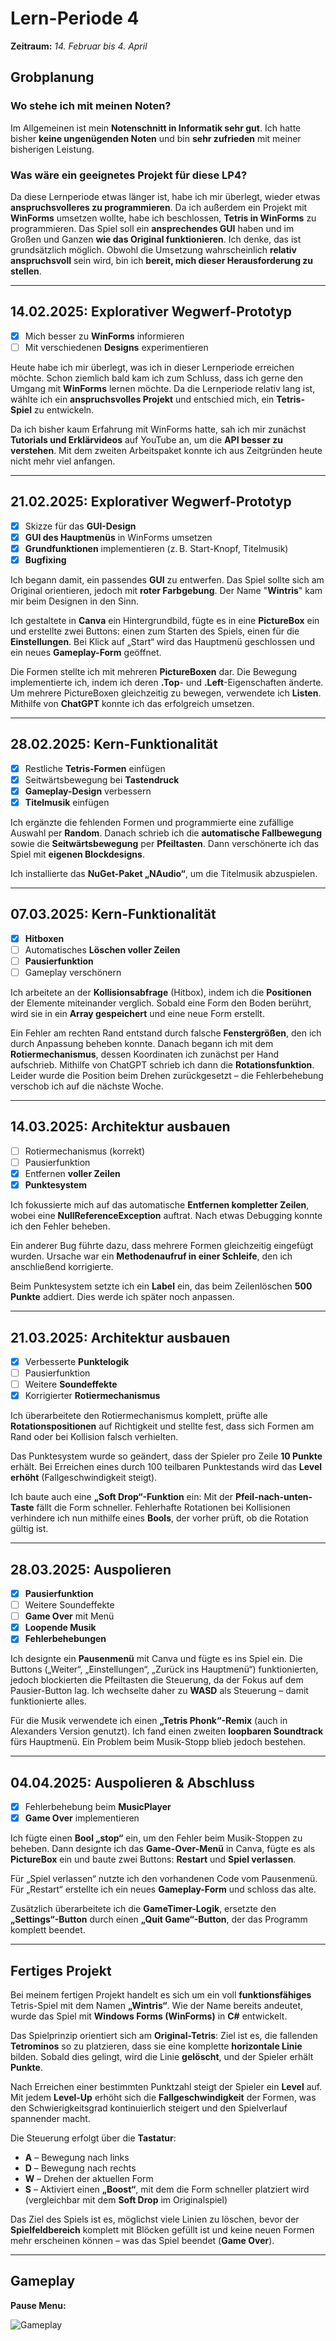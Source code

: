
# Lern-Periode 4

**Zeitraum:** *14. Februar bis 4. April*

## Grobplanung

### Wo stehe ich mit meinen Noten?
Im Allgemeinen ist mein **Notenschnitt in Informatik sehr gut**. Ich hatte bisher **keine ungenügenden Noten** und bin **sehr zufrieden** mit meiner bisherigen Leistung.

### Was wäre ein geeignetes Projekt für diese LP4?
Da diese Lernperiode etwas länger ist, habe ich mir überlegt, wieder etwas **anspruchsvolleres zu programmieren**. Da ich außerdem ein Projekt mit **WinForms** umsetzen wollte, habe ich beschlossen, **Tetris in WinForms** zu programmieren. Das Spiel soll ein **ansprechendes GUI** haben und im Großen und Ganzen **wie das Original funktionieren**. Ich denke, das ist grundsätzlich möglich. Obwohl die Umsetzung wahrscheinlich **relativ anspruchsvoll** sein wird, bin ich **bereit, mich dieser Herausforderung zu stellen**.

---

## 14.02.2025: Explorativer Wegwerf-Prototyp

- [x] Mich besser zu **WinForms** informieren
- [ ] Mit verschiedenen **Designs** experimentieren

Heute habe ich mir überlegt, was ich in dieser Lernperiode erreichen möchte. Schon ziemlich bald kam ich zum Schluss, dass ich gerne den Umgang mit **WinForms** lernen möchte. Da die Lernperiode relativ lang ist, wählte ich ein **anspruchsvolles Projekt** und entschied mich, ein **Tetris-Spiel** zu entwickeln.

Da ich bisher kaum Erfahrung mit WinForms hatte, sah ich mir zunächst **Tutorials und Erklärvideos** auf YouTube an, um die **API besser zu verstehen**. Mit dem zweiten Arbeitspaket konnte ich aus Zeitgründen heute nicht mehr viel anfangen.

---

## 21.02.2025: Explorativer Wegwerf-Prototyp

- [x] Skizze für das **GUI-Design**
- [x] **GUI des Hauptmenüs** in WinForms umsetzen
- [x] **Grundfunktionen** implementieren (z. B. Start-Knopf, Titelmusik)
- [x] **Bugfixing**

Ich begann damit, ein passendes **GUI** zu entwerfen. Das Spiel sollte sich am Original orientieren, jedoch mit **roter Farbgebung**. Der Name "**Wintris**" kam mir beim Designen in den Sinn.

Ich gestaltete in **Canva** ein Hintergrundbild, fügte es in eine **PictureBox** ein und erstellte zwei Buttons: einen zum Starten des Spiels, einen für die **Einstellungen**. Bei Klick auf „Start“ wird das Hauptmenü geschlossen und ein neues **Gameplay-Form** geöffnet.

Die Formen stellte ich mit mehreren **PictureBoxen** dar. Die Bewegung implementierte ich, indem ich deren **.Top**- und **.Left**-Eigenschaften änderte. Um mehrere PictureBoxen gleichzeitig zu bewegen, verwendete ich **Listen**. Mithilfe von **ChatGPT** konnte ich das erfolgreich umsetzen.

---

## 28.02.2025: Kern-Funktionalität

- [x] Restliche **Tetris-Formen** einfügen
- [x] Seitwärtsbewegung bei **Tastendruck**
- [x] **Gameplay-Design** verbessern
- [x] **Titelmusik** einfügen

Ich ergänzte die fehlenden Formen und programmierte eine zufällige Auswahl per **Random**. Danach schrieb ich die **automatische Fallbewegung** sowie die **Seitwärtsbewegung** per **Pfeiltasten**. Dann verschönerte ich das Spiel mit **eigenen Blockdesigns**.

Ich installierte das **NuGet-Paket „NAudio“**, um die Titelmusik abzuspielen.

---

## 07.03.2025: Kern-Funktionalität

- [x] **Hitboxen**
- [ ] Automatisches **Löschen voller Zeilen**
- [ ] **Pausierfunktion**
- [ ] Gameplay verschönern

Ich arbeitete an der **Kollisionsabfrage** (Hitbox), indem ich die **Positionen** der Elemente miteinander verglich. Sobald eine Form den Boden berührt, wird sie in ein **Array gespeichert** und eine neue Form erstellt.

Ein Fehler am rechten Rand entstand durch falsche **Fenstergrößen**, den ich durch Anpassung beheben konnte. Danach begann ich mit dem **Rotiermechanismus**, dessen Koordinaten ich zunächst per Hand aufschrieb. Mithilfe von ChatGPT schrieb ich dann die **Rotationsfunktion**. Leider wurde die Position beim Drehen zurückgesetzt – die Fehlerbehebung verschob ich auf die nächste Woche.

---

## 14.03.2025: Architektur ausbauen

- [ ] Rotiermechanismus (korrekt)
- [ ] Pausierfunktion
- [x] Entfernen **voller Zeilen**
- [x] **Punktesystem**

Ich fokussierte mich auf das automatische **Entfernen kompletter Zeilen**, wobei eine **NullReferenceException** auftrat. Nach etwas Debugging konnte ich den Fehler beheben.

Ein anderer Bug führte dazu, dass mehrere Formen gleichzeitig eingefügt wurden. Ursache war ein **Methodenaufruf in einer Schleife**, den ich anschließend korrigierte.

Beim Punktesystem setzte ich ein **Label** ein, das beim Zeilenlöschen **500 Punkte** addiert. Dies werde ich später noch anpassen.

---

## 21.03.2025: Architektur ausbauen

- [x] Verbesserte **Punktelogik**
- [ ] Pausierfunktion
- [ ] Weitere **Soundeffekte**
- [x] Korrigierter **Rotiermechanismus**

Ich überarbeitete den Rotiermechanismus komplett, prüfte alle **Rotationspositionen** auf Richtigkeit und stellte fest, dass sich Formen am Rand oder bei Kollision falsch verhielten.

Das Punktesystem wurde so geändert, dass der Spieler pro Zeile **10 Punkte** erhält. Bei Erreichen eines durch 100 teilbaren Punktestands wird das **Level erhöht** (Fallgeschwindigkeit steigt). 

Ich baute auch eine **„Soft Drop“-Funktion** ein: Mit der **Pfeil-nach-unten-Taste** fällt die Form schneller. Fehlerhafte Rotationen bei Kollisionen verhindere ich nun mithilfe eines **Bools**, der vorher prüft, ob die Rotation gültig ist.

---

## 28.03.2025: Auspolieren

- [x] **Pausierfunktion**
- [ ] Weitere Soundeffekte
- [ ] **Game Over** mit Menü
- [x] **Loopende Musik**
- [x] **Fehlerbehebungen**

Ich designte ein **Pausenmenü** mit Canva und fügte es ins Spiel ein. Die Buttons („Weiter“, „Einstellungen“, „Zurück ins Hauptmenü“) funktionierten, jedoch blockierten die Pfeiltasten die Steuerung, da der Fokus auf dem Pausier-Button lag. Ich wechselte daher zu **WASD** als Steuerung – damit funktionierte alles.

Für die Musik verwendete ich einen **„Tetris Phonk“-Remix** (auch in Alexanders Version genutzt). Ich fand einen zweiten **loopbaren Soundtrack** fürs Hauptmenü. Ein Problem beim Musik-Stopp blieb jedoch bestehen.

---

## 04.04.2025: Auspolieren & Abschluss

- [x] Fehlerbehebung beim **MusicPlayer**
- [x] **Game Over** implementieren

Ich fügte einen **Bool „stop“** ein, um den Fehler beim Musik-Stoppen zu beheben. Dann designte ich das **Game-Over-Menü** in Canva, fügte es als **PictureBox** ein und baute zwei Buttons: **Restart** und **Spiel verlassen**.

Für „Spiel verlassen“ nutzte ich den vorhandenen Code vom Pausenmenü. Für „Restart“ erstellte ich ein neues **Gameplay-Form** und schloss das alte. 

Zusätzlich überarbeitete ich die **GameTimer-Logik**, ersetzte den **„Settings“-Button** durch einen **„Quit Game“-Button**, der das Programm komplett beendet.

---

## Fertiges Projekt

Bei meinem fertigen Projekt handelt es sich um ein voll **funktionsfähiges** Tetris-Spiel mit dem Namen **„Wintris“**. Wie der Name bereits andeutet, wurde das Spiel mit **Windows Forms (WinForms)** in **C#** entwickelt.

Das Spielprinzip orientiert sich am **Original-Tetris**: Ziel ist es, die fallenden **Tetrominos** so zu platzieren, dass sie eine komplette **horizontale Linie** bilden. Sobald dies gelingt, wird die Linie **gelöscht**, und der Spieler erhält **Punkte**.

Nach Erreichen einer bestimmten Punktzahl steigt der Spieler ein **Level** auf. Mit jedem **Level-Up** erhöht sich die **Fallgeschwindigkeit** der Formen, was den Schwierigkeitsgrad kontinuierlich steigert und den Spielverlauf spannender macht.

Die Steuerung erfolgt über die **Tastatur**:
- **A** – Bewegung nach links  
- **D** – Bewegung nach rechts  
- **W** – Drehen der aktuellen Form  
- **S** – Aktiviert einen **„Boost“**, mit dem die Form schneller platziert wird (vergleichbar mit dem **Soft Drop** im Originalspiel)

Das Ziel des Spiels ist es, möglichst viele Linien zu löschen, bevor der **Spielfeldbereich** komplett mit Blöcken gefüllt ist und keine neuen Formen mehr erscheinen können – was das Spiel beendet (**Game Over**).

---

## Gameplay

**Pause Menu:**

![Gameplay](PauseMenu.gif)


